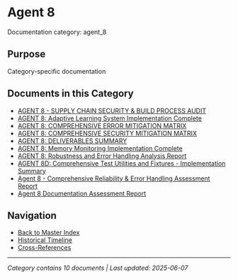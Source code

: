 # Agent 8

Documentation category: agent_8

## Purpose

Category-specific documentation

## Documents in this Category

- [AGENT 8 - SUPPLY CHAIN SECURITY & BUILD PROCESS AUDIT](../agent_reports/agent_8/AGENT_8_SUPPLY_CHAIN_SECURITY_AUDIT.md)
- [AGENT 8: Adaptive Learning System Implementation Complete](../agent_reports/agent_8/AGENT_8_ADAPTIVE_LEARNING_COMPLETE.md)
- [AGENT 8: COMPREHENSIVE ERROR MITIGATION MATRIX](../agent_reports/agent_8/AGENT_8_COMPREHENSIVE_MITIGATION_MATRIX.md)
- [AGENT 8: COMPREHENSIVE SECURITY MITIGATION MATRIX](../agent_reports/agent_8/AGENT_8_COMPREHENSIVE_SECURITY_MITIGATION_MATRIX.md)
- [AGENT 8: DELIVERABLES SUMMARY](../agent_reports/agent_8/AGENT_8_DELIVERABLES_SUMMARY.md)
- [AGENT 8: Memory Monitoring Implementation Complete](../agent_reports/agent_8/AGENT_8_MEMORY_MONITORING_IMPLEMENTATION_COMPLETE.md)
- [AGENT 8: Robustness and Error Handling Analysis Report](../agent_reports/agent_8/AGENT_8_ROBUSTNESS_ANALYSIS_REPORT.md)
- [AGENT 8D: Comprehensive Test Utilities and Fixtures - Implementation Summary](../agent_reports/agent_8/AGENT_8D_TEST_UTILITIES_SUMMARY.md)
- [Agent 8 - Comprehensive Reliability & Error Handling Assessment Report](../agent_reports/agent_8/AGENT_8_RELIABILITY_ASSESSMENT_REPORT.md)
- [Agent 8 Documentation Assessment Report](../agent_reports/agent_8/AGENT_8_DOCUMENTATION_ASSESSMENT_REPORT.md)

## Navigation

- [Back to Master Index](../00_MASTER_DOCUMENTATION_INDEX.md)
- [Historical Timeline](../HISTORICAL_TIMELINE_INDEX.md)
- [Cross-References](../CROSS_REFERENCE_INDEX.md)

---

*Category contains 10 documents | Last updated: 2025-06-07*
